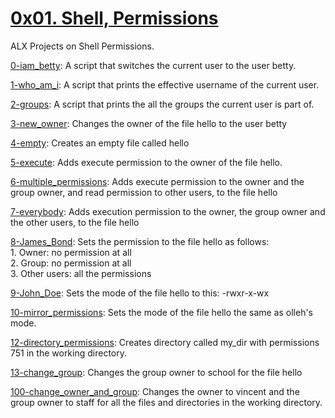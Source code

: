 # [0x01. Shell, Permissions](0x01-shell_permissions)  
ALX Projects on Shell Permissions.  

[0-iam_betty](0-iam_betty): A script that switches the current user to the user betty.

[1-who_am_i](1-who_am_1): A script that prints the effective username of the current user.

[2-groups](2-groups): A script that prints the all the groups the current user is part of.

[3-new_owner](3-new_owner): Changes the owner of the file hello to the user betty

[4-empty](4-empty): Creates an empty file called hello

[5-execute](4-execute): Adds execute permission to the owner of the file hello.

[6-multiple_permissions](6-multiple_permissions): Adds execute permission to the owner and the group owner, and read permission to other users, to the file hello

[7-everybody](7-everybody): Adds execution permission to the owner, the group owner and the other users, to the file hello

[8-James_Bond](8-James_Bond): Sets  the permission to the file hello as follows:  
			      1. Owner: no permission at all  
			      2. Group: no permission at all  
			      3. Other users: all the permissions  

[9-John_Doe](9-John_Doe): Sets the mode of the file hello to this: -rwxr-x-wx

[10-mirror_permissions](10-mirror_permissions): Sets the mode of the file hello the same as olleh's mode.

[12-directory_permissions](12-directory_permissions): Creates directory called my_dir with permissions 751 in the working directory.

[13-change_group](13-change_group): Changes the group owner to school for the file hello

[100-change_owner_and_group](100-change_owner_and_group): Changes the owner to vincent and the group owner to staff for all the files and directories in the working directory.
